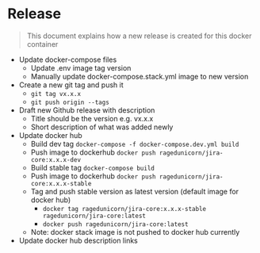 # Release

> This document explains how a new release is created for this docker container

* Update docker-compose files
  * Update .env image tag version
  * Manually update docker-compose.stack.yml image to new version
* Create a new git tag and push it
  * `git tag vx.x.x`
  * `git push origin --tags`
* Draft new Github release with description
  * Title should be the version e.g. vx.x.x
  * Short description of what was added newly
* Update docker hub
  * Build dev tag `docker-compose -f docker-compose.dev.yml build`
  * Push image to dockerhub `docker push ragedunicorn/jira-core:x.x.x-dev`
  * Build stable tag `docker-compose build`
  * Push image to dockerhub `docker push ragedunicorn/jira-core:x.x.x-stable`
  * Tag and push stable version as latest version (default image for docker hub)
    * `docker tag ragedunicorn/jira-core:x.x.x-stable ragedunicorn/jira-core:latest`
    * `docker push ragedunicorn/jira-core:latest`
  * Note: docker stack image is not pushed to docker hub currently
* Update docker hub description links
